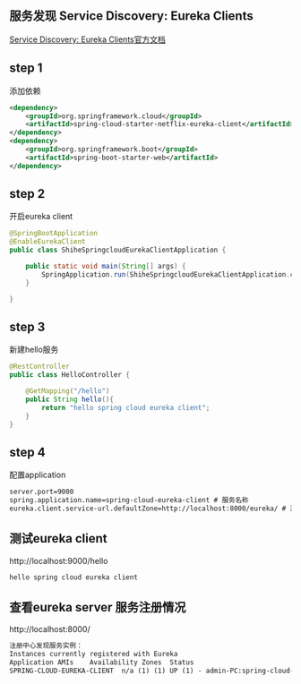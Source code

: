 ## 服务发现 Service Discovery: Eureka Clients
[Service Discovery: Eureka Clients官方文档](https://projects.spring.io/spring-cloud/spring-cloud.html#_service_discovery_eureka_clients)

## step 1

添加依赖

```xml
<dependency>
    <groupId>org.springframework.cloud</groupId>
    <artifactId>spring-cloud-starter-netflix-eureka-client</artifactId>
</dependency>
<dependency>
    <groupId>org.springframework.boot</groupId>
    <artifactId>spring-boot-starter-web</artifactId>
</dependency>
```

## step 2
开启eureka client
```java
@SpringBootApplication
@EnableEurekaClient
public class ShiheSpringcloudEurekaClientApplication {

    public static void main(String[] args) {
        SpringApplication.run(ShiheSpringcloudEurekaClientApplication.class, args);
    }

}
```

## step 3

新建hello服务

```java
@RestController
public class HelloController {

    @GetMapping("/hello")
    public String hello(){
        return "hello spring cloud eureka client";
    }
}
```

## step 4
配置application
```xml
server.port=9000
spring.application.name=spring-cloud-eureka-client # 服务名称
eureka.client.service-url.defaultZone=http://localhost:8000/eureka/ # 注册中心地址

```

## 测试eureka client

http://localhost:9000/hello
```xml
hello spring cloud eureka client
```

## 查看eureka server 服务注册情况

http://localhost:8000/

```xml
注册中心发现服务实例：
Instances currently registered with Eureka
Application	AMIs	Availability Zones	Status
SPRING-CLOUD-EUREKA-CLIENT	n/a (1)	(1)	UP (1) - admin-PC:spring-cloud-eureka-client:9000
```